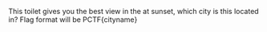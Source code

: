 This toilet gives you the best view in the at sunset, which city is this located in? Flag format will be PCTF{cityname}
